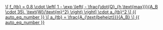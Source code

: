 <a href="/eco2_guide_center/1.%20ECO2%20Logic%20Guide/Hee1_Equation_List.html" class="equation-link" target="_blank" rel="noopener noreferrer">
  \[
  f_{tb} = 0.8 \cdot \left[ 1 - \exp \left( - \frac{\dot{Q}_{h,\text{max}}}{A_B \cdot 35\, \text{W}/\text{m}^2} \right) \right] \cdot a_{tb}^2
  \] {{ auto_eq_number }}
</a>

<a href="/eco2_guide_center/1.%20ECO2%20Logic%20Guide/Hee1_Equation_List.html" class="equation-link" target="_blank" rel="noopener noreferrer">
  \[
  a_{tb} = \frac{A_{\text{beheizt}}}{A_B}
  \] {{ auto_eq_number }}
</a>
